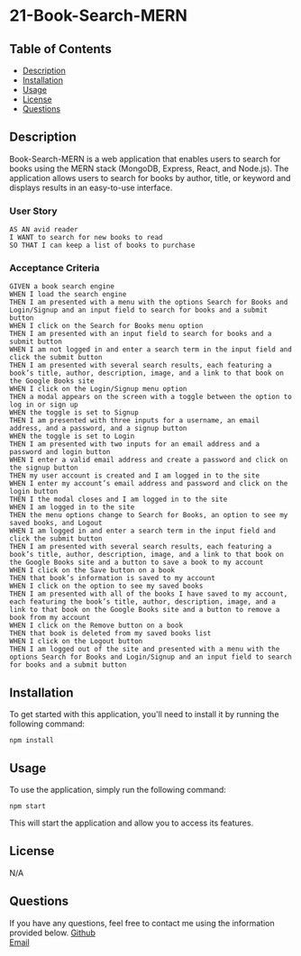 # 21-Book-Search-MERN

## Table of Contents
* [Description](#description)
* [Installation](#installation)
* [Usage](#usage)
* [License](#license)
* [Questions](#questions)

## Description

Book-Search-MERN is a web application that enables users to search for books using the MERN stack (MongoDB, Express, React, and Node.js). The application allows users to search for books by author, title, or keyword and displays results in an easy-to-use interface.

### User Story

```
AS AN avid reader
I WANT to search for new books to read
SO THAT I can keep a list of books to purchase
```


### Acceptance Criteria

```
GIVEN a book search engine
WHEN I load the search engine
THEN I am presented with a menu with the options Search for Books and Login/Signup and an input field to search for books and a submit button
WHEN I click on the Search for Books menu option
THEN I am presented with an input field to search for books and a submit button
WHEN I am not logged in and enter a search term in the input field and click the submit button
THEN I am presented with several search results, each featuring a book’s title, author, description, image, and a link to that book on the Google Books site
WHEN I click on the Login/Signup menu option
THEN a modal appears on the screen with a toggle between the option to log in or sign up
WHEN the toggle is set to Signup
THEN I am presented with three inputs for a username, an email address, and a password, and a signup button
WHEN the toggle is set to Login
THEN I am presented with two inputs for an email address and a password and login button
WHEN I enter a valid email address and create a password and click on the signup button
THEN my user account is created and I am logged in to the site
WHEN I enter my account’s email address and password and click on the login button
THEN I the modal closes and I am logged in to the site
WHEN I am logged in to the site
THEN the menu options change to Search for Books, an option to see my saved books, and Logout
WHEN I am logged in and enter a search term in the input field and click the submit button
THEN I am presented with several search results, each featuring a book’s title, author, description, image, and a link to that book on the Google Books site and a button to save a book to my account
WHEN I click on the Save button on a book
THEN that book’s information is saved to my account
WHEN I click on the option to see my saved books
THEN I am presented with all of the books I have saved to my account, each featuring the book’s title, author, description, image, and a link to that book on the Google Books site and a button to remove a book from my account
WHEN I click on the Remove button on a book
THEN that book is deleted from my saved books list
WHEN I click on the Logout button
THEN I am logged out of the site and presented with a menu with the options Search for Books and Login/Signup and an input field to search for books and a submit button  
```
## Installation

To get started with this application, you'll need to install it by running the following command:

```
npm install
```

## Usage

To use the application, simply run the following command:

```
npm start
```

This will start the application and allow you to access its features.

## License

N/A

## Questions

If you have any questions, feel free to contact me using the information provided below. 
[Github](https://www.github.com/amarfiguig)  
[Email](myfiguig@gmail.com)

